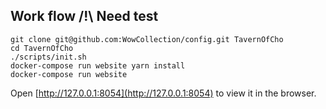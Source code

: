 ## Work flow /!\ Need test

```
git clone git@github.com:WowCollection/config.git TavernOfCho
cd TavernOfCho
./scripts/init.sh
docker-compose run website yarn install
docker-compose run website
```

Open [http://127.0.0.1:8054](http://127.0.0.1:8054) to view it in the browser.
